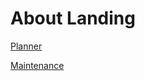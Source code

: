 # About Landing

<a href="Overview.md" nullable="true">Planner</a>

<a href="Maintenance.md" nullable="true">Maintenance</a>